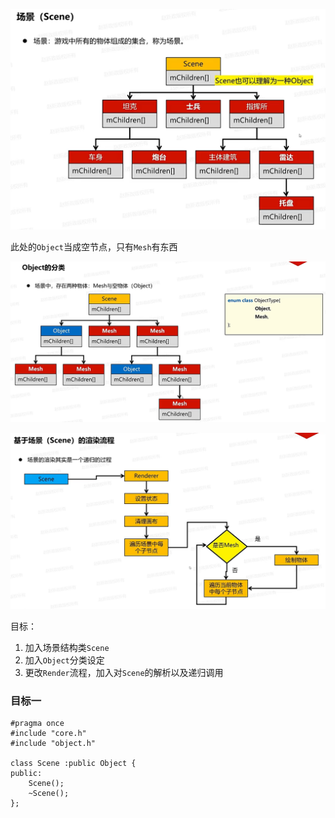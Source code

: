 ![输入图片说明](/imgs/2024-12-01/O3tfHwFNgKCS621u.png)

此处的`Object`当成空节点，只有`Mesh`有东西

![输入图片说明](/imgs/2024-12-01/6TQ68Nl78xMyeSKS.png)

![输入图片说明](/imgs/2024-12-01/IOYuiiqn5fpiZMvB.png)

目标：
1. 加入场景结构类`Scene`
2. 加入`Object`分类设定
3. 更改`Render`流程，加入对`Scene`的解析以及递归调用

### 目标一

```
#pragma once
#include "core.h"
#include "object.h"

class Scene :public Object {
public:
	Scene();
	~Scene();
};
```
<!--stackedit_data:
eyJoaXN0b3J5IjpbODg3MTI4NDY5LC0xMDg3NjQzODI3LC0xOD
Q1OTc3Mzg1LDIyMjc4NDgyOCwtMTc0NzIyMzAwNF19
-->